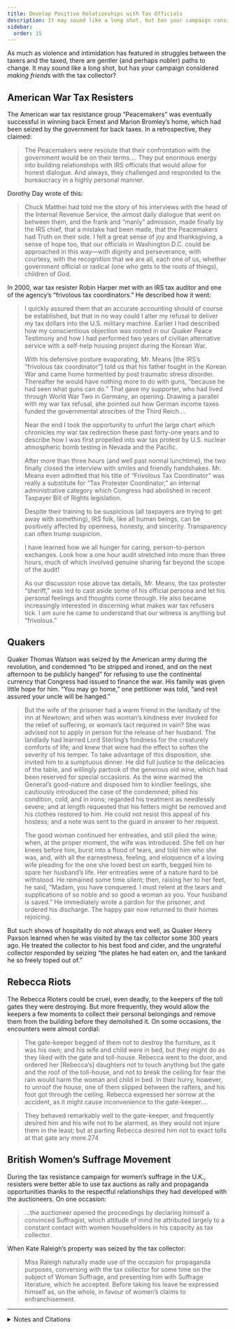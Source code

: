 ```yaml
---
title: Develop Positive Relationships with Tax Officials
description: It may sound like a long shot, but has your campaign considered making friends with the tax collector?
sidebar:
  order: 15
---
```

As much as violence and intimidation has featured in struggles between the taxers and the taxed, there are gentler (and perhaps nobler) paths to change.
It may sound like a long shot, but has your campaign considered <em>making friends</em> with the tax collector?

## American War Tax Resisters

The American war tax resistance group “Peacemakers” was eventually successful in winning back Ernest and Marion Bromley’s home, which had been seized by the government for back taxes.
In a retrospective, they claimed:

> The Peacemakers were resolute that their confrontation with the government would be on their terms.… They put enormous energy into building relationships with IRS officials that would allow for honest dialogue. And always, they challenged and responded to the bureaucracy in a highly personal manner.

Dorothy Day wrote of this:

> Chuck Matthei had told me the story of his interviews with the head of the Internal Revenue Service, the almost daily dialogue that went on between them, and the frank and “manly” admission, made finally by the IRS chief, that a mistake had been made, that the Peacemakers had Truth on their side. I felt a great sense of joy and thanksgiving, a sense of hope too, that our officials in Washington D.C. could be approached in this way—with dignity and perseverance, with courtesy, with the recognition that we are all, each one of us, whether government official or radical (one who gets to the roots of things), children of God.

In 2000, war tax resister Robin Harper met with an IRS tax auditor and one of the agency’s “frivolous tax coordinators.” He described how it went:

> I quickly assured them that an accurate accounting should of course be established, but that in no way could I alter my refusal to deliver my tax dollars into the U.S. military machine. Earlier I had described how my conscientious objection was rooted in our Quaker Peace Testimony and how I had performed two years of civilian alternative service with a self-help housing project during the Korean War.
>
> With his defensive posture evaporating, Mr. Means [the IRS’s “frivolous tax coordinator”] told us that his father fought in the Korean War and came home tormented by post traumatic stress disorder. Thereafter he would have nothing more to do with guns, “because he had seen what guns can do.” That gave my supporter, who had lived through World War Two in Germany, an opening. Drawing a parallel with my war tax refusal, she pointed out how German income taxes funded the governmental atrocities of the Third Reich.…
>
> Near the end I took the opportunity to unfurl the large chart which chronicles my war tax redirection these past forty-one years and to describe how I was first propelled into war tax protest by U.S. nuclear atmospheric bomb testing in Nevada and the Pacific.
>
> After more than three hours (and well past normal lunchtime), the two finally closed the interview with smiles and friendly handshakes. Mr. Means even admitted that his title of “Frivolous Tax Coordinator” was really a substitute for “Tax Protester Coordinator,” an internal administrative category which Congress had abolished in recent Taxpayer Bill of Rights legislation.
>
> Despite their training to be suspicious (all taxpayers are trying to get away with something), IRS folk, like all human beings, can be positively affected by openness, honesty, and sincerity. Transparency can often trump suspicion.
>
> I have learned how we all hunger for caring, person-to-person exchanges. Look how a one hour audit stretched into more than three hours, much of which involved genuine sharing far beyond the scope of the audit!
>
> As our discussion rose above tax details, Mr. Means, the tax protester “sheriff,” was led to cast aside some of his official persona and let his personal feelings and thoughts come through. He also became increasingly interested in discerning what makes war tax refusers tick. I am sure he came to understand that our witness is anything but “frivolous.”

## Quakers

Quaker Thomas Watson was seized by the American army during the revolution, and condemned “to be stripped and ironed, and on the next afternoon to be publicly hanged” for refusing to use the continental currency that Congress had issued to finance the war.
His family was given little hope for him.
“You may go home,” one petitioner was told, “and rest assured your uncle will be hanged.”

> But the wife of the prisoner had a warm friend in the landlady of the inn at Newtown; and when was woman’s kindness ever invoked for the relief of suffering, or woman’s tact required in vain? She was advised not to apply in person for the release of her husband. The landlady had learned Lord Sterling’s fondness for the creaturely comforts of life; and knew that wine had the effect to soften the severity of his temper. To take advantage of this disposition, she invited him to a sumptuous dinner. He did full justice to the delicacies of the table, and willingly partook of the generous old wine, which had been reserved for special occasions. As the wine warmed the General’s good-nature and disposed him to kindlier feelings, she cautiously introduced the case of the condemned; pitied his condition, cold, and in irons; regarded his treatment as needlessly severe; and at length requested that his fetters might be removed and his clothes restored to him. He could not resist this appeal of his hostess; and a note was sent to the guard in answer to her request.
>
> The good woman continued her entreaties, and still plied the wine; when, at the proper moment, the wife was introduced. She fell on her knees before him, burst into a flood of tears, and told him who she was, and, with all the earnestness, feeling, and eloquence of a loving wife pleading for the one she loved best on earth, begged him to spare her husband’s life. Her entreaties were of a nature hard to be withstood. He remained some time silent; then, raising her to her feet, he said, “Madam, you have conquered. I must relent at the tears and supplications of so noble and so good a woman as you. Your husband is saved.” He immediately wrote a pardon for the prisoner, and ordered his discharge. The happy pair now returned to their homes rejoicing.

But such shows of hospitality do not always end well, as Quaker Henry Paxson learned when he was visited by the tax collector some 300 years ago.
He treated the collector to his best food and cider, and the ungrateful collector responded by seizing “the plates he had eaten on, and the tankard he so freely toped out of.”

## Rebecca Riots

The Rebecca Rioters could be cruel, even deadly, to the keepers of the toll gates they were destroying.
But more frequently, they would allow the keepers a few moments to collect their personal belongings and remove them from the building before they demolished it.
On some occasions, the encounters were almost cordial:

> The gate-keeper begged of them not to destroy the furniture, as it was his own; and his wife and child were in bed, but they might do as they liked with the gate and toll-house. Rebecca went to the door, and ordered her [Rebecca’s] daughters not to touch anything but the gate and the roof of the toll-house, and not to break the ceiling for fear the rain would harm the woman and child in bed. In their hurry, however, to unroof the house, one of them slipped between the rafters, and his foot got through the ceiling. Rebecca expressed her sorrow at the accident, as it might cause inconvenience to the gate-keeper.…

> They behaved remarkably well to the gate-keeper, and frequently desired him and his wife not to be alarmed, as they would not injure them in the least; but at parting Rebecca desired him not to exact tolls at that gate any more.274

## British Women’s Suffrage Movement

During the tax resistance campaign for women’s suffrage in the U.K., resisters were better able to use tax auctions as rally and propaganda opportunities thanks to the respectful relationships they had developed with the auctioneers.
On one occasion:

> …the auctioneer opened the proceedings by declaring himself a convinced Suffragist, which attitude of mind he attributed largely to a constant contact with women householders in his capacity as tax collector.

When Kate Raleigh’s property was seized by the tax collector:

> Miss Raleigh naturally made use of the occasion for propaganda purposes, conversing with the tax collector for some time on the subject of Woman Suffrage, and presenting him with Suffrage literature, which he accepted. Before taking his leave he expressed himself as, on the whole, in favour of women’s claims to enfranchisement.

<hr />

<details>
<summary>Notes and Citations</summary>

* Murray, Chris “Peacemakers Win!” <i>Peace Newsletter</i> (Syracuse Peace Council) October 1975, p. 17
* Day, Dorothy “On Pilgrimage” <i>The Catholic Worker</i> October/November 1975
* Harper, Robin “An Auditory Encounter with the IRS” <i>More Than a Paycheck</i>, June 2001
* Watson, John “Your Uncle Will Be Hanged” <i>American Quaker War Tax Resistance</i>, 2nd. ed. (2011) pp. 150–51
* Philalethes (pseud. for Rakestraw, William?) “Tribute to Caesar” <i>American Quaker War Tax Resistance</i>, 2nd. ed. (2011) pp. 21–36
* Evans, Henry Tobit <i>Rebecca Riots!</i> (2010 ed.) pp. 41, 43
* “The ‘John Bright’ Tradition: No Taxation Without Representation” <i>The Vote</i> 14 November 1913, p. 27
* “Taxation Without Representation” <i>The Vote</i> 25 May 1917, p. 230

</details>
